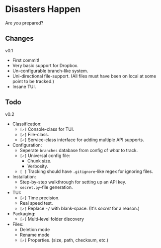 Disasters Happen
================

Are *you* prepared?



Changes
-------

v0.1

+   First commit!
+   Very basic support for Dropbox.
+   Un-configurable branch-like system.
+   Uni-directional file-support. (All files must have been on local at some point to be tracked.)
+   Insane TUI.



Todo
----

v0.2

+   Classification:
    + `[✓]` Console-class for TUI.
    + `[✓]` File-class.
    + `[✓]` Service-class interface for adding multiple API supports.
+   Configuration:
    + Seperate `branches` database from config of *what* to track.
    + `[✓]` Universal config file:
        + Chunk size.
        + Verbosity.
    + `[ ]` Tracking should have `.gitignore`-like regex for ignoring files.
+   Installation:
    + Step-by-step walkthrough for setting up an API key.
    + `secret.py`-file generation.
+   TUI:
    + `[✓]` Time precision. 
    + Real speed test.
    + `[✓]` Replace `~/` with blank-space. (It's *secret* for a reason.)
+   Packaging:
    + `[✓]` Multi-level folder discovery 
+   Files:
    + Deletion mode
    + Rename mode
    + `[✓]` Properties. (size, path, checksum, etc.)